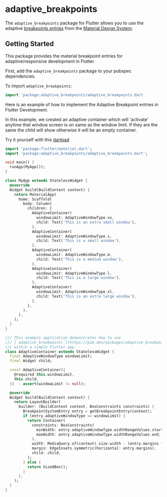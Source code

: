 # adaptive_breakpoints

The `adaptive_breakpoints` package for Flutter allows you to use the adaptive [breakpoints entries](https://material.io/design/layout/responsive-layout-grid.html#breakpoints) from the [Material Design System](https://material.io/).

## Getting Started

This package provides the material breakpoint entries for adaptive/responsive development in Flutter.

First, add the `adaptive_breakpoints` package to your pubspec dependencies.

To import `adaptive_breakpoints`:

```dart
import 'package:adaptive_breakpoints/adaptive_breakpoints.dart
```

Here is an example of how to implement the Adaptive Breakpoint entries in Flutter Development.

In this example, we created an adaptive container which will 'activate' anytime that window screen is
on same as the window limit. If they are the same the child will show otherwise it will be an empty container.

Try it yourself with this [dartpad](https://dartpad.dev/be6d3b390933220daf14bd4afd7e438c)

```dart
import 'package:flutter/material.dart';
import 'package:adaptive_breakpoints/adaptive_breakpoints.dart';

void main() {
  runApp(MyApp());
}

class MyApp extends StatelessWidget {
  @override
  Widget build(BuildContext context) {
    return MaterialApp(
      home: Scaffold(
        body: Column(
          children: [
            AdaptiveContainer(
              windowLimit: AdaptiveWindowType.xs,
              child: Text('This is an extra small window'),
            ),
            AdaptiveContainer(
              windowLimit: AdaptiveWindowType.s,
              child: Text('This is a small window'),
            ),
            AdaptiveContainer(
              windowLimit: AdaptiveWindowType.m,
              child: Text('This is a medium window'),
            ),
            AdaptiveContainer(
              windowLimit: AdaptiveWindowType.l,
              child: Text('This is a large window'),
            ),
            AdaptiveContainer(
              windowLimit: AdaptiveWindowType.xl,
              child: Text('This is an extra large window'),
            ),
          ],
        ),
      ),
    );
  }
}

/// This example application demonstrates how to use
/// [`adaptive_breakpoints`](https://pub.dev/packages/adaptive_breakpoints)
/// within a simple Flutter app.
class AdaptiveContainer extends StatelessWidget {
  final AdaptiveWindowType windowLimit;
  final Widget child;

  const AdaptiveContainer({
    @required this.windowLimit,
    this.child,
  })  : assert(windowLimit != null);

  @override
  Widget build(BuildContext context) {
    return LayoutBuilder(
      builder: (BuildContext context, BoxConstraints constraints) {
        BreakpointSystemEntry entry = getBreakpointEntry(context);
        if (entry.adaptiveWindowType == windowLimit) {
          return Container(
            constraints: BoxConstraints(
              minWidth: entry.adaptiveWindowType.widthRangeValues.start,
              maxWidth: entry.adaptiveWindowType.widthRangeValues.end,
            ),
            width: MediaQuery.of(context).size.width - (entry.margins * 2),
            margin: EdgeInsets.symmetric(horizontal: entry.margins),
            child: child,
          );
        } else {
          return SizedBox();
        }
      },
    );
  }
}


```
